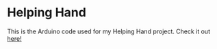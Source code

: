 # Helping Hand
This is the Arduino code used for my Helping Hand project. Check it out [here!](https://www.behance.net/gallery/169438739/Helping-Hand)

